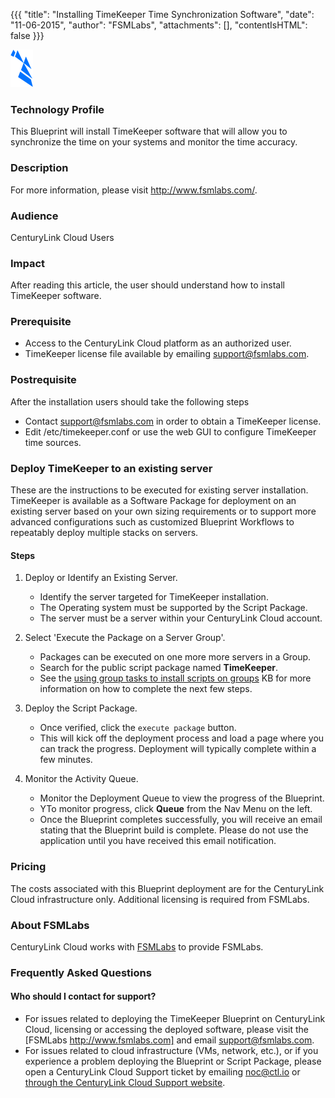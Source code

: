 {{{
  "title": "Installing TimeKeeper Time Synchronization Software",
  "date": "11-06-2015",
  "author": "FSMLabs",
  "attachments": [],
  "contentIsHTML": false
}}}

![FSMLabs Logo](../../images/fsm-labs-logo.png)

### Technology Profile
This Blueprint will install TimeKeeper software that will allow you to synchronize the time on your systems and monitor the time accuracy.

### Description
For more information, please visit http://www.fsmlabs.com/.

### Audience
CenturyLink Cloud Users

### Impact
After reading this article, the user should understand how to install TimeKeeper software.

### Prerequisite
* Access to the CenturyLink Cloud platform as an authorized user.
* TimeKeeper license file available by emailing support@fsmlabs.com.

### Postrequisite
After the installation users should take the following steps
* Contact support@fsmlabs.com in order to obtain a TimeKeeper license.
* Edit /etc/timekeeper.conf or use the web GUI to configure TimeKeeper time sources.

### Deploy TimeKeeper to an existing server
These are the instructions to be executed for existing server installation. TimeKeeper is available as a Software Package for deployment on an existing server based on your own sizing requirements or to support more advanced configurations such as customized Blueprint Workflows to repeatably deploy multiple stacks on servers.

#### Steps
1. Deploy or Identify an Existing Server.
   * Identify the server targeted for TimeKeeper installation.
   * The Operating system must be supported by the Script Package.
   * The server must be a server within your CenturyLink Cloud account.

2. Select 'Execute the Package on a Server Group'.
   * Packages can be executed on one more more servers in a Group.
   * Search for the public script package named **TimeKeeper**.
   * See the [using group tasks to install scripts on groups](../../Servers/using-group-tasks-to-install-software-and-run-scripts-on-groups.md) KB for more information on how to complete the next few steps.

2. Deploy the Script Package.
   * Once verified, click the `execute package` button.
   * This will kick off the deployment process and load a page where you can track the progress. Deployment will typically complete within a few minutes.

3. Monitor the Activity Queue.
   * Monitor the Deployment Queue to view the progress of the Blueprint.
   * YTo monitor progress, click **Queue** from the Nav Menu on the left.
   * Once the Blueprint completes successfully, you will receive an email stating that the Blueprint build is complete. Please do not use the application until you have received this email notification.

### Pricing
The costs associated with this Blueprint deployment are for the CenturyLink Cloud infrastructure only. Additional licensing is required from FSMLabs.

### About FSMLabs
CenturyLink Cloud works with [FSMLabs](http://www.fsmlabs.c) to provide FSMLabs.

### Frequently Asked Questions

#### Who should I contact for support?
* For issues related to deploying the TimeKeeper Blueprint on CenturyLink
Cloud, licensing or accessing the deployed software, please visit the [FSMLabs http://www.fsmlabs.com] and email support@fsmlabs.com.
* For issues related to cloud infrastructure (VMs, network, etc.), or if you experience a problem deploying the Blueprint or Script Package, please open a CenturyLink Cloud Support ticket by emailing [noc@ctl.io](mailto:noc@ctl.io) or [through the CenturyLink Cloud Support website](https://t3n.zendesk.com/tickets/new).
